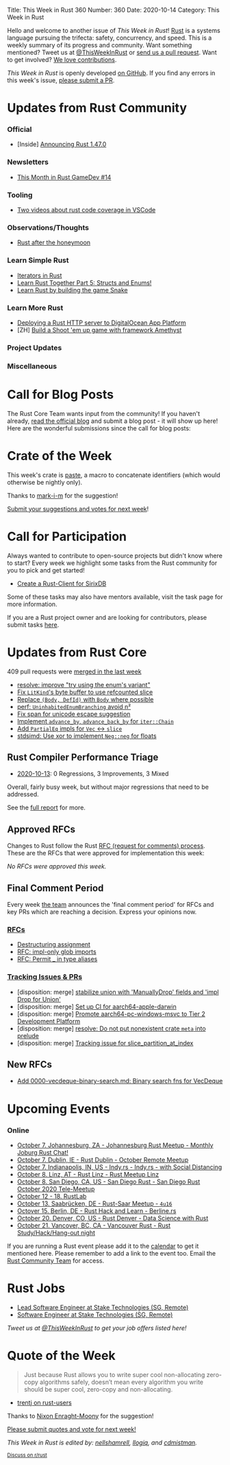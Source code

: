 Title: This Week in Rust 360
Number: 360
Date: 2020-10-14
Category: This Week in Rust

Hello and welcome to another issue of *This Week in Rust*!
[Rust](http://rust-lang.org) is a systems language pursuing the trifecta: safety, concurrency, and speed.
This is a weekly summary of its progress and community.
Want something mentioned? Tweet us at [@ThisWeekInRust](https://twitter.com/ThisWeekInRust) or [send us a pull request](https://github.com/emberian/this-week-in-rust).
Want to get involved? [We love contributions](https://github.com/rust-lang/rust/blob/master/CONTRIBUTING.md).

*This Week in Rust* is openly developed [on GitHub](https://github.com/emberian/this-week-in-rust).
If you find any errors in this week's issue, [please submit a PR](https://github.com/emberian/this-week-in-rust/pulls).

# Updates from Rust Community

### Official
* [Inside] [Announcing Rust 1.47.0](https://blog.rust-lang.org/2020/10/08/Rust-1.47.html)

### Newsletters
* [This Month in Rust GameDev #14](https://rust-gamedev.github.io/posts/newsletter-014/)

### Tooling

* [Two videos about rust code coverage in VSCode](https://www.marcoieni.com/2020/10/2-videos-about-rust-code-coverage-in-vscode/)

### Observations/Thoughts
* [Rust after the honeymoon](http://dtrace.org/blogs/bmc/2020/10/11/rust-after-the-honeymoon/)

### Learn Simple Rust
* [Iterators in Rust](https://blog.thoughtram.io/iterators-in-rust/)
* [Learn Rust Together Part 5: Structs and Enums!](https://www.youtube.com/watch?v=Iy5pvVPZT50)
* [Learn Rust by building the game Snake](https://blog.scottlogic.com/2020/10/08/lets-build-snake-with-rust.html)

### Learn More Rust
* [Deploying a Rust HTTP server to DigitalOcean App Platform](https://pretired.dazwilkin.com/posts/201008/)
* [ZH] [Build a Shoot 'em up game with framework Amethyst](https://yodalee.me/2020/06/introduction/)

### Project Updates

### Miscellaneous

# Call for Blog Posts

The Rust Core Team wants input from the community!
If you haven't already, [read the official blog](https://blog.rust-lang.org/2020/09/03/Planning-2021-Roadmap.html) and submit a blog post - it will show up here!
Here are the wonderful submissions since the call for blog posts:

# Crate of the Week

This week's crate is [paste](https://crates.io/crates/paste), a macro to concatenate identifiers (which would otherwise be nightly only).

Thanks to [mark-i-m](https://users.rust-lang.org/t/crate-of-the-week/2704/825) for the suggestion!

[Submit your suggestions and votes for next week][submit_crate]!

[submit_crate]: https://users.rust-lang.org/t/crate-of-the-week/2704

# Call for Participation

Always wanted to contribute to open-source projects but didn't know where to start?
Every week we highlight some tasks from the Rust community for you to pick and get started!

* [Create a Rust-Client for SirixDB](https://dev.to/sirixdb/create-a-rust-client-during-hacktoberfest-5al4)

Some of these tasks may also have mentors available, visit the task page for more information.

If you are a Rust project owner and are looking for contributors, please submit tasks [here][guidelines].

[guidelines]: https://users.rust-lang.org/t/twir-call-for-participation/4821

# Updates from Rust Core

409 pull requests were [merged in the last week][merged]

[merged]: https://github.com/search?q=is%3Apr+org%3Arust-lang+is%3Amerged+merged%3A2020-10-05..2020-10-12

* [resolve: improve "try using the enum's variant"](https://github.com/rust-lang/rust/pull/77341)
* [Fix `LitKind`'s byte buffer to use refcounted slice](https://github.com/rust-lang/rust/pull/77560)
* [Replace `(Body, DefId)` with `Body` where possible](https://github.com/rust-lang/rust/pull/77552)
* [perf: `UninhabitedEnumBranching` avoid n²](https://github.com/rust-lang/rust/pull/77597)
* [Fix span for unicode escape suggestion](https://github.com/rust-lang/rust/pull/77587)
* [Implement `advance_by`, `advance_back_by` for `iter::Chain`](https://github.com/rust-lang/rust/pull/77594)
* [Add `PartialEq` impls for `Vec` ↔ `slice`](https://github.com/rust-lang/rust/pull/74194)
* [stdsimd: Use xor to implement `Neg::neg` for floats](https://github.com/rust-lang/stdsimd/pull/31)

## Rust Compiler Performance Triage

* [2020-10-13](https://github.com/rust-lang/rustc-perf/blob/master/triage/2020-10-13.md):
0 Regressions, 3 Improvements, 3 Mixed

Overall, fairly busy week, but without major regressions that need to be addressed.

See the [full report](https://github.com/rust-lang/rustc-perf/blob/master/triage/2020-10-13.md) for more.

## Approved RFCs

Changes to Rust follow the Rust [RFC (request for comments) process](https://github.com/rust-lang/rfcs#rust-rfcs). These
are the RFCs that were approved for implementation this week:

*No RFCs were approved this week.*

## Final Comment Period

Every week [the team](https://www.rust-lang.org/team.html) announces the
'final comment period' for RFCs and key PRs which are reaching a
decision. Express your opinions now.

### [RFCs](https://github.com/rust-lang/rfcs/labels/final-comment-period)
* [Destructuring assignment](https://github.com/rust-lang/rfcs/pull/2909)
* [RFC: impl-only glob imports](https://github.com/rust-lang/rfcs/pull/2782)
* [RFC: Permit _ in type aliases](https://github.com/rust-lang/rfcs/pull/2524)

### [Tracking Issues & PRs](https://github.com/rust-lang/rust/labels/final-comment-period)

* [disposition: merge] [stabilize union with 'ManuallyDrop' fields and 'impl Drop for Union'](https://github.com/rust-lang/rust/pull/77547)
* [disposition: merge] [Set up CI for aarch64-apple-darwin](https://github.com/rust-lang/rust/pull/75991)
* [disposition: merge] [Promote aarch64-pc-windows-msvc to Tier 2 Development Platform](https://github.com/rust-lang/rust/pull/75914)
* [disposition: merge] [resolve: Do not put nonexistent crate `meta` into prelude](https://github.com/rust-lang/rust/pull/75802)
* [disposition: merge] [Tracking issue for slice_partition_at_index](https://github.com/rust-lang/rust/issues/55300)

## New RFCs

* [Add 0000-vecdeque-binary-search.md: Binary search fns for VecDeque](https://github.com/rust-lang/rfcs/pull/2997)

# Upcoming Events

### Online
* [October 7. Johannesburg, ZA - Johannesburg Rust Meetup - Monthly Joburg Rust Chat!](https://www.meetup.com/Johannesburg-Rust-Meetup/events/273455489/)
* [October 7. Dublin, IE - Rust Dublin - October Remote Meetup](https://www.meetup.com/Rust-Dublin/events/273014329/)
* [October 7. Indianapolis, IN, US - Indy.rs - Indy.rs - with Social Distancing](https://www.meetup.com/indyrs/events/jhfstrybcnbkb/)
* [October 8. Linz, AT - Rust Linz - Rust Meetup Linz](https://www.meetup.com/de-DE/Rust-Linz/events/271857253/)
* [October 8. San Diego, CA, US - San Diego Rust - San Diego Rust October 2020 Tele-Meetup](https://www.meetup.com/San-Diego-Rust/events/273486967/)
* [October 12 - 18. RustLab](https://www.rustlab.it/agenda)
* [October 13. Saabrücken, DE - Rust-Saar Meetup - `4u16`](https://www.meetup.com/Rust-Saar/events/273252813/)
* [Octover 15. Berlin, DE - Rust Hack and Learn - Berline.rs](https://www.meetup.com/opentechschool-berlin/events/txcprrybcnbtb/)
* [October 20. Denver, CO, US - Rust Denver - Data Science with Rust](https://www.meetup.com/Rust-Boulder-Denver/events/272996842/)
* [October 21. Vancover, BC, CA - Vancouver Rust - Rust Study/Hack/Hang-out night](https://www.meetup.com/Vancouver-Rust/events/cxrtxrybcnbcc/)

If you are running a Rust event please add it to the [calendar] to get
it mentioned here. Please remember to add a link to the event too.
Email the [Rust Community Team][community] for access.

[calendar]: https://www.google.com/calendar/embed?src=apd9vmbc22egenmtu5l6c5jbfc%40group.calendar.google.com
[community]: mailto:community-team@rust-lang.org

# Rust Jobs

* [Lead Software Engineer at Stake Technologies (SG, Remote)](https://angel.co/company/stake-technologies/jobs/1005201-lead-software-engineer)
* [Software Engineer at Stake Technologies (SG, Remote)](https://angel.co/company/stake-technologies/jobs/1005914-software-engineer)

*Tweet us at [@ThisWeekInRust](https://twitter.com/ThisWeekInRust) to get your job offers listed here!*

# Quote of the Week

> Just because Rust allows you to write super cool non-allocating zero-copy algorithms safely, doesn’t mean every algorithm you write should be super cool, zero-copy and non-allocating.

- [trentj on rust-users](https://users.rust-lang.org/t/feeling-rust-is-so-difficult/29962/15)

Thanks to [Nixon Enraght-Moony](https://users.rust-lang.org/t/twir-quote-of-the-week/328/948) for the suggestion!

[Please submit quotes and vote for next week!](https://users.rust-lang.org/t/twir-quote-of-the-week/328)

*This Week in Rust is edited by: [nellshamrell](https://github.com/nellshamrell), [llogiq](https://github.com/llogiq), and [cdmistman](https://github.com/cdmistman).*

<small>[Discuss on r/rust](https://www.reddit.com/r/rust/comments/iu3ge0/this_week_in_rust_356/)</small>
